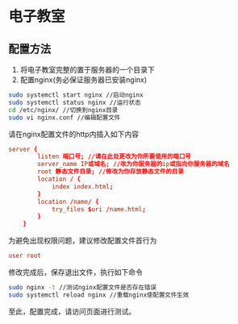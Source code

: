 # 电子教室
## 配置方法
1. 将电子教室完整的置于服务器的一个目录下
2. 配置nginx(务必保证服务器已安装nginx)
```bash
sudo systemctl start nginx //启动nginx
sudo systemctl status nginx //运行状态
cd /etc/nginx/ //切换到nginx目录
sudo vi nginx.conf //编辑配置文件
```
请在nginx配置文件的http内插入如下内容
```conf
server {
        listen 端口号; //请在此处更改为你所要使用的端口号
        server_name IP或域名; //改为你服务器的ip或指向你服务器的域名
        root 静态文件目录; //修改为你存放静态文件的目录
        location / {
            index index.html;
        }
        location /name/ {
            try_files $uri /name.html;
        }
    }
```
为避免出现权限问题，建议修改配置文件首行为
```conf
user root
```
修改完成后，保存退出文件，执行如下命令
```bash
sudo nginx -t //测试nginx配置文件是否存在错误
sudo systemctl reload nginx //重载nginx使配置文件生效
```
至此，配置完成，请访问页面进行测试。